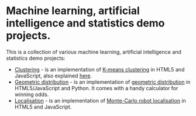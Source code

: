 # Machine learning, artificial intelligence and statistics demo projects.

This is a collection of various machine learning, artificial intelligence and statistics demo projects:

- [Clustering](https://rawcdn.githack.com/rtybase/ml-ai-stats/d15dd4f44790a6249a642252165ea8e3fe542472/clustering/k-means-clustering.html) - is an implementation of [K-means clustering](https://en.wikipedia.org/wiki/K-means_clustering) in HTML5 and JavaScript, also explained [here](https://rtybase.blogspot.com/2011/12/k-means-clustering-algorithm.html).
- [Geometric distribution](https://rawcdn.githack.com/rtybase/ml-ai-stats/d15dd4f44790a6249a642252165ea8e3fe542472/geometric-distribution/odds-calculator.html) - is an implementation of [geometric distribution](https://en.wikipedia.org/wiki/Geometric_distribution) in HTML5/JavaScript and Python. It comes with a handy calculator for winning odds.
- [Localisation](https://rawcdn.githack.com/rtybase/ml-ai-stats/d15dd4f44790a6249a642252165ea8e3fe542472/localisation/mc-localisation.html) - is an implementation of [Monte-Carlo robot localisation](https://en.wikipedia.org/wiki/Monte_Carlo_localization) in HTML5 and JavaScript.
